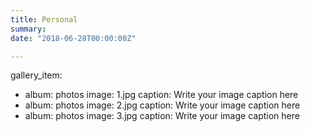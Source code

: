 ```yaml
---
title: Personal
summary: 
date: "2018-06-28T00:00:00Z"

---
```


gallery_item:
- album: photos
  image: 1.jpg
  caption: Write your image caption here
- album: photos
  image: 2.jpg
  caption: Write your image caption here
- album: photos
  image: 3.jpg
  caption: Write your image caption here
